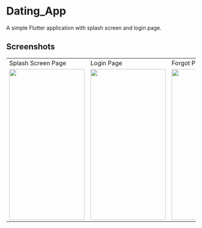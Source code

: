 # Dating_App

A simple Flutter application with splash screen and login page.

## Screenshots
<table>
  <tr>
    <td>Splash Screen Page</td>
     <td>Login Page</td>
     <td>Forgot Password</td>
  </tr>
  <tr>
    <td><img src="https://user-images.githubusercontent.com/77521485/156593111-a370ce25-2add-422d-917c-f531252bef2a.png" width=200 height=400></td>
    <td><img src="https://user-images.githubusercontent.com/77521485/156593173-49c6fa38-0146-452e-8eb8-afeb5a82b428.png" width=200 height=400></td>
    <td><img src="https://user-images.githubusercontent.com/77521485/156593131-f8e3586f-7d6b-46cd-af7d-6469d8663a6a.png" width=200 height=400></td>
  </tr>
 </table>
